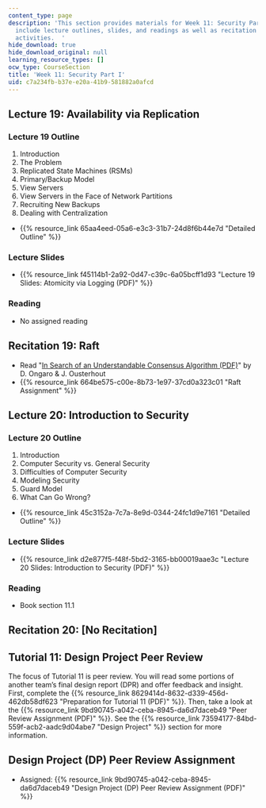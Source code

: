 ```yaml
---
content_type: page
description: 'This section provides materials for Week 11: Security Part I. Materials
  include lecture outlines, slides, and readings as well as recitation and assignment
  activities.  '
hide_download: true
hide_download_original: null
learning_resource_types: []
ocw_type: CourseSection
title: 'Week 11: Security Part I'
uid: c7a234fb-b37e-e20a-41b9-581882a0afcd
---
```


Lecture 19: Availability via Replication
----------------------------------------

### Lecture 19 Outline

1.  Introduction
2.  The Problem
3.  Replicated State Machines (RSMs)
4.  Primary/Backup Model
5.  View Servers
6.  View Servers in the Face of Network Partitions
7.  Recruiting New Backups
8.  Dealing with Centralization

*   {{% resource_link 65aa4eed-05a6-e3c3-31b7-24d8f6b44e7d "Detailed Outline" %}}

### Lecture Slides

*   {{% resource_link f45114b1-2a92-0d47-c39c-6a05bcff1d93 "Lecture 19 Slides: Atomicity via Logging (PDF)" %}}

### Reading

*   No assigned reading

Recitation 19: Raft
-------------------

*   Read "[In Search of an Understandable Consensus Algorithm (PDF)](https://raft.github.io/raft.pdf)" by D. Ongaro & J. Ousterhout
*   {{% resource_link 664be575-c00e-8b73-1e97-37cd0a323c01 "Raft Assignment" %}}

Lecture 20: Introduction to Security
------------------------------------

### Lecture 20 Outline

1.  Introduction
2.  Computer Security vs. General Security
3.  Difficulties of Computer Security
4.  Modeling Security
5.  Guard Model
6.  What Can Go Wrong?

*   {{% resource_link 45c3152a-7c7a-8e9d-0344-24fc1d9e7161 "Detailed Outline" %}}

### Lecture Slides

*   {{% resource_link d2e877f5-f48f-5bd2-3165-bb00019aae3c "Lecture 20 Slides: Introduction to Security (PDF)" %}}

### Reading

*   Book section 11.1

Recitation 20: \[No Recitation\]
--------------------------------

Tutorial 11: Design Project Peer Review
---------------------------------------

The focus of Tutorial 11 is peer review. You will read some portions of another team’s final design report (DPR) and offer feedback and insight. First, complete the {{% resource_link 8629414d-8632-d339-456d-462db58df623 "Preparation for Tutorial 11 (PDF)" %}}. Then, take a look at the {{% resource_link 9bd90745-a042-ceba-8945-da6d7daceb49 "Peer Review Assignment (PDF)" %}}. See the {{% resource_link 73594177-84bd-559f-acb2-aadc9d04abe7 "Design Project" %}} section for more information.

Design Project (DP) Peer Review Assignment
------------------------------------------

*   Assigned: {{% resource_link 9bd90745-a042-ceba-8945-da6d7daceb49 "Design Project (DP) Peer Review Assignment (PDF)" %}}